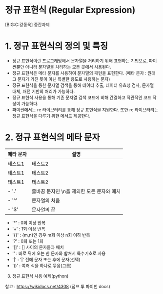 # 정규 표현식 (Regular Expression)
[BIG:C:강동욱] 중간과제



# 1. 정규 표현식의 정의 및 특징
- 정규 표현식이란 프로그래밍에서 문자열을 처리하기 위해 표현하는 기법으로, 파이썬뿐만 아니라 문자열을 처리하는 모든 곳에서 사용된다.
- 정규 표현식은 메타 문자를 사용하여 문자열의 패턴을 표현한다. (메타 문자 : 원래 그 문자가 가진 뜻이 아닌 특별한 용도로 사용하는 문자)
- 정규 표현식을 통한 문자열 검색을 통해 데이터 추출, 데이터 유효성 검사, 문자열 대체, 패턴 기반의 처리가 가능하다.
- 정규 표현식 사용을 통해 기존 문자열 검색 코드에 비해 간결하고 직관적인 코드 작성이 가능하다.
- 파이썬에서는 re 라이브러리를 통해 정규 표현식을 지원한다. 또한 re 라이브러리는 정규 표현식을 다루기 위한 메서드 제공한다.


# 2. 정규 표현식의 메타 문자
|메타 문자|설명|
|------|---|
|테스트1|테스트2|테스트3|
|테스트1|테스트2|테스트3|
|테스트1|테스트2|테스트3|
- '.' | 줄바꿈 문자인 \n을 제외한 모든 문자와 매치
- '^' | 문자열의 처음
- '$' | 문자열의 끝
- '*' : 0회 이상 반복
- '+' : 1회 이상 반복 
- '{}' : {m,n}인 경우 m회 이상 n회 이하 반복 
- '?' : 0회 또는 1회
- '[]' : [] 사이의 문자들과 매치
- '\' : 바로 뒤에 오는 한 문자와 합쳐서 특수기호로 사용
- '|' : '|' 전에 문자 또는 후에 문자(선택)
- '()' : 여러 식을 하나로 묶음(그룹)

3. 정규 표현식 사용 예제(python)




참고 : https://wikidocs.net/4308 (점프 투 파이썬 docs)
